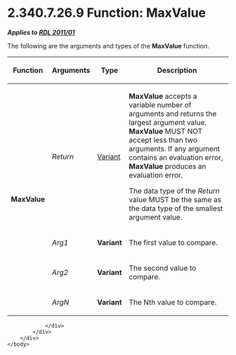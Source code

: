 <html dir="LTR" xmlns:mshelp="http://msdn.microsoft.com/mshelp" xmlns:ddue="http://ddue.schemas.microsoft.com/authoring/2003/5" xmlns:xlink="http://www.w3.org/1999/xlink" xmlns:tool="http://www.microsoft.com/tooltip">
    <head>
        <meta http-equiv="Content-Type" content="text/html; CHARSET=utf-8"></meta>
        <meta name="save" content="history"></meta>
        <title>2.340.7.26.9 Function: MaxValue</title>
        <xml>
            <mshelp:toctitle title="2.340.7.26.9 Function: MaxValue"></mshelp:toctitle>
            <mshelp:rltitle title="[MS-RDL]: Function: MaxValue"></mshelp:rltitle>
            <mshelp:keyword index="A" term="269c1e37-896f-4718-826c-eff6e701e86a"></mshelp:keyword>
            <mshelp:attr name="DCSext.ContentType" value="open specification"></mshelp:attr>
            <mshelp:attr name="AssetID" value="269c1e37-896f-4718-826c-eff6e701e86a"></mshelp:attr>
            <mshelp:attr name="TopicType" value="kbRef"></mshelp:attr>
            <mshelp:attr name="DCSext.Title" value="[MS-RDL]: Function: MaxValue" />
        </xml>
    </head>
    <body>
        <div id="header">
            <h1 class="heading">2.340.7.26.9 Function: MaxValue</h1>
        </div>
        <div id="mainSection">
            <div id="mainBody">
                <div id="allHistory" class="saveHistory"></div>
                <div id="sectionSection0" class="section" name="collapseableSection">
                    

<p><b><i>Applies to </i></b><a href="bf2bab1a-b608-4bcc-b718-1cc1baa9579c.html"><b><i>RDL 2011/01</i></b></a></p>

<p>The following are the arguments and types of the <b>MaxValue</b>
function.</p>

<table>
 <thead>
  <tr>
   <th>
   <p>Function</p>
   </th>
   <th>
   <p>Arguments</p>
   </th>
   <th>
   <p>Type</p>
   </th>
   <th>
   <p>Description</p>
   </th>
  </tr>
 </thead>
 <tr>
  <td rowspan="4">
  <p><b>MaxValue</b></p>
  </td>
  <td>
  <p><i>Return</i></p>
  </td>
  <td>
  <p><a href="b2482b3f-74ab-4ca8-a9e5-c07955011743.html#gt_a3af3eaf-64b7-499b-a95f-193cd4c27812">Variant</a></p>
  </td>
  <td>
  <p><b>MaxValue</b> accepts a variable number of arguments
  and returns the largest argument value. <b>MaxValue</b> MUST NOT accept less
  than two arguments. If any argument contains an evaluation error, <b>MaxValue</b>
  produces an evaluation error.</p>
  <p>The data type of the <i>Return</i> value MUST be the
  same as the data type of the smallest argument value.</p>
  </td>
 </tr>
 <tr>
  <td>
  <p><i>Arg1</i></p>
  </td>
  <td>
  <p><b>Variant</b></p>
  </td>
  <td>
  <p>The first value to compare.</p>
  </td>
 </tr>
 <tr>
  <td>
  <p><i>Arg2</i></p>
  </td>
  <td>
  <p><b>Variant</b></p>
  </td>
  <td>
  <p>The second value to compare.</p>
  </td>
 </tr>
 <tr>
  <td>
  <p><i>ArgN</i></p>
  </td>
  <td>
  <p><b>Variant</b></p>
  </td>
  <td>
  <p>The Nth value to compare.</p>
  </td>
 </tr>
</table>

<p> </p>


                </div>
            </div>
        </div>
    </body>
</html>